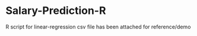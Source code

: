 # Salary-Prediction-R
R script for linear-regression 
csv file has been attached for reference/demo

